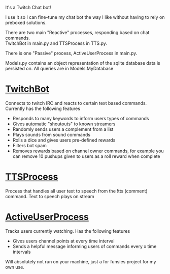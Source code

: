 It's a Twitch Chat bot!

I use it so I can fine-tune my chat bot the way I like without having to rely on preboxed solutions.

There are two main "Reactive" processes, responding based on chat commands. \
TwitchBot in main.py and TTSProcess in TTS.py.

There is one "Passive" process, ActiveUserProcess in main.py.

Models.py contains an object representation of the sqlite database data is persisted on.
All queries are in Models.MyDatabase

<h1><u>TwitchBot</u></h1>
Connects to twitch IRC and reacts to certain text based commands. 
Currently has the following features

* Responds to many keywords to inform users types of commands
* Gives automatic "shoutouts" to known streamers
* Randomly sends users a complement from a list
* Plays sounds from sound commands
* Rolls a dice and gives users pre-defined rewards
* Filters bot spam
* Removes rewards based on channel owner commands, for example you
can remove 10 pushups given to users as a roll reward when complete

<h1><u>TTSProcess</u></h1>
Process that handles all user text to speech from
the !tts (comment) command. Text to speech plays on stream

<h1><u>ActiveUserProcess</u></h1>
Tracks users currently watching. Has the following features

* Gives users channel points at every time interval
* Sends a helpful message informing users of commands every x time intervals

Will absolutely not run on your machine, just a for funsies project for my own use.